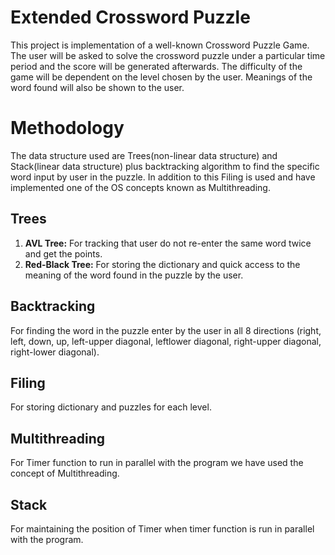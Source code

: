 # Extended Crossword Puzzle 
This project is implementation of a well-known Crossword Puzzle Game. The user will be asked to solve the crossword puzzle under a particular time period and the score will be generated afterwards. The difficulty of the game will be dependent on the level chosen by the user. Meanings of the word found will also be shown to the user.

# Methodology
The data structure used are Trees(non-linear data structure) and Stack(linear data structure) plus backtracking algorithm to find the specific word input by user in the puzzle. In
addition to this Filing is used and have implemented one of the OS concepts known as Multithreading.

## Trees
1) **AVL Tree:** For tracking that user do not re-enter the same word twice and get the points.
2) **Red-Black Tree:** For storing the dictionary and quick access to the meaning of the word found in the puzzle by the user.

## Backtracking
For finding the word in the puzzle enter by the user in all 8 directions (right, left, down, up, left-upper diagonal, leftlower diagonal, right-upper diagonal, right-lower diagonal).

## Filing
For storing dictionary and puzzles for each level.

## Multithreading
For Timer function to run in parallel with the program we have used the concept of Multithreading.

## Stack
For maintaining the position of Timer when timer function is run in parallel with the program.
